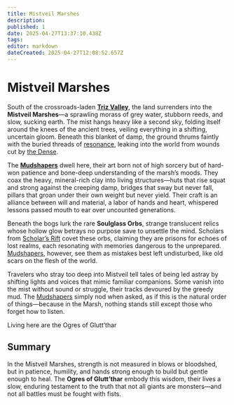 ```yaml
---
title: Mistveil Marshes
description: 
published: 1
date: 2025-04-27T13:37:10.438Z
tags: 
editor: markdown
dateCreated: 2025-04-27T12:08:52.657Z
---
```


# Mistveil Marshes

South of the crossroads-laden **[Triz Valley](/geography/settlement/city/triz-valley.md)**, the land surrenders into the **Mistveil Marshes**—a sprawling morass of grey water, stubborn reeds, and slow, sucking earth. The mist hangs heavy like a second sky, folding itself around the knees of the ancient trees, veiling everything in a shifting, uncertain gloom. Beneath this blanket of damp, the ground thrums faintly with the buried threads of [resonance](/structure/mechanic/resonance.md), leaking into the world from wounds cut by [the Dense](/geography/cosmology/plane-of-existance/the-dense.md).

The **[Mudshapers](/structure/society/profession/mudshaper.md)** dwell here, their art born not of high sorcery but of hard-won patience and bone-deep understanding of the marsh’s moods. They coax the heavy, mineral-rich clay into living structures—huts that rise squat and strong against the creeping damp, bridges that sway but never fall, pillars that groan under their own weight but never yield. Their craft is an alliance between will and material, a labor of hands and heart, whispered lessons passed mouth to ear over uncounted generations.

Beneath the bogs lurk the rare **Soulglass Orbs**, strange translucent relics whose hollow glow betrays no purpose save to unsettle the mind. Scholars from [Scholar’s Rift](/geography/settlement/enclave/scholars-rift/scholars-rift.md) covet these orbs, claiming they are prisons for echoes of lost realms, each resonating with memories dangerous to the unprepared. [Mudshapers](/structure/society/profession/mudshaper.md), however, see them as mistakes best left undisturbed, like old scars on the flesh of the world.

Travelers who stray too deep into Mistveil tell tales of being led astray by shifting lights and voices that mimic familiar companions. Some vanish into the mist without sound or struggle, their tracks devoured by the greedy mud. The [Mudshapers](/structure/society/profession/mudshaper.md) simply nod when asked, as if this is the natural order of things—because in the Marsh, nothing stands still except those who forget how to listen.

Living here are the Ogres of Glutt’thar

## Summary
In the Mistveil Marshes, strength is not measured in blows or bloodshed, but in patience, humility, and hands strong enough to build but gentle enough to heal. The **Ogres of Glutt’thar** embody this wisdom, their lives a slow, enduring testament to the truth that not all giants are monsters—and not all battles must be fought with fists.


